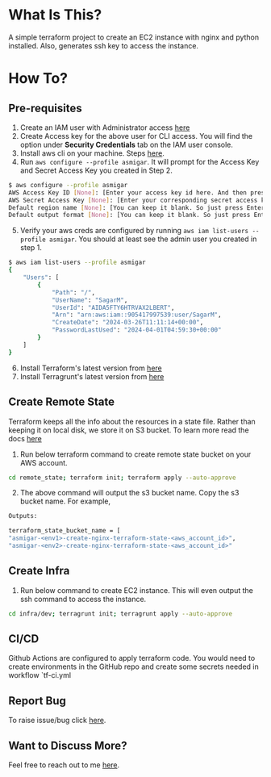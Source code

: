# What Is This?
A simple terraform project to create an EC2 instance with nginx and python installed. Also, generates ssh key to access the instance.  


# How To?
## Pre-requisites
1. Create an IAM user with Administrator access [here](https://us-east-1.console.aws.amazon.com/iam/home?region=us-east-1#/users)
2. Create Access key for the above user for CLI access. You will find the option under **Security Credentials** tab on the IAM user console.
3. Install aws cli on your machine. Steps [here](https://docs.aws.amazon.com/cli/latest/userguide/getting-started-install.html).
4. Run `aws configure --profile asmigar`. It will prompt for the Access Key and Secret Access Key you created in Step 2.
```bash
$ aws configure --profile asmigar
AWS Access Key ID [None]: [Enter your access key id here. And then press enter]
AWS Secret Access Key [None]: [Enter your corresponding secret access key here. And then press enter]
Default region name [None]: [You can keep it blank. So just press Enter]
Default output format [None]: [You can keep it blank. So just press Enter]
```
5. Verify your aws creds are configured by running `aws iam list-users --profile asmigar`. You should at least see the admin user you created in step 1.
```bash
$ aws iam list-users --profile asmigar
{
    "Users": [
        {
            "Path": "/",
            "UserName": "SagarM",
            "UserId": "AIDA5FTY6HTRVAX2LBERT",
            "Arn": "arn:aws:iam::905417997539:user/SagarM",
            "CreateDate": "2024-03-26T11:11:14+00:00",
            "PasswordLastUsed": "2024-04-01T04:59:30+00:00"
        }
    ]
}
```
6. Install Terraform's latest version from [here](https://developer.hashicorp.com/terraform/tutorials/aws-get-started/install-cli)
7. Install Terragrunt's latest version from [here](https://terragrunt.gruntwork.io/docs/getting-started/install/)

## Create Remote State
Terraform keeps all the info about the resources in a state file. Rather than keeping it on local disk, we store it on S3 bucket.
To learn more read the docs [here](https://developer.hashicorp.com/terraform/language/settings/backends/s3)

1. Run below terraform command to create remote state bucket on your AWS account.
```bash
cd remote_state; terraform init; terraform apply --auto-approve
```
2. The above command will output the s3 bucket name. Copy the s3 bucket name. For example, 
```bash
Outputs:

terraform_state_bucket_name = [
"asmigar-<env1>-create-nginx-terraform-state-<aws_account_id>", 
"asmigar-<env2>-create-nginx-terraform-state-<aws_account_id>"
```

## Create Infra
1. Run below command to create EC2 instance. This will even output the ssh command to access the instance.
```bash
cd infra/dev; terragrunt init; terragrunt apply --auto-approve
```

## CI/CD
Github Actions are configured to apply terraform code. You would need to create environments in the GitHub repo and create some secrets needed in workflow `tf-ci.yml

## Report Bug
To raise issue/bug click [here](https://github.com/asmigar/create-nginx/issues/new).

## Want to Discuss More?
Feel free to reach out to me [here](https://sagarmaurya.dev/).

